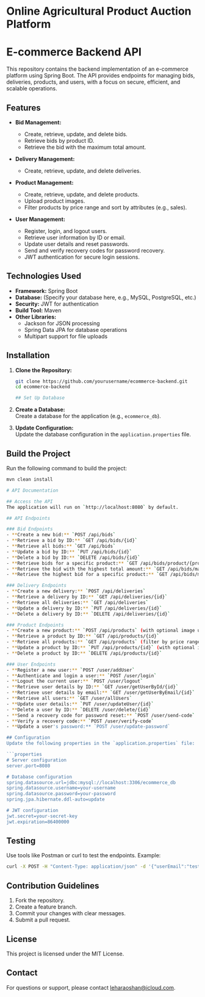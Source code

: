 # Online Agricultural Product Auction  Platform
# E-commerce Backend API

This repository contains the backend implementation of an e-commerce platform using Spring Boot. The API provides endpoints for managing bids, deliveries, products, and users, with a focus on secure, efficient, and scalable operations.

## Features

- **Bid Management:**
  - Create, retrieve, update, and delete bids.
  - Retrieve bids by product ID.
  - Retrieve the bid with the maximum total amount.

- **Delivery Management:**
  - Create, retrieve, update, and delete deliveries.

- **Product Management:**
  - Create, retrieve, update, and delete products.
  - Upload product images.
  - Filter products by price range and sort by attributes (e.g., sales).

- **User Management:**
  - Register, login, and logout users.
  - Retrieve user information by ID or email.
  - Update user details and reset passwords.
  - Send and verify recovery codes for password recovery.
  - JWT authentication for secure login sessions.

## Technologies Used

- **Framework:** Spring Boot
- **Database:** (Specify your database here, e.g., MySQL, PostgreSQL, etc.)
- **Security:** JWT for authentication
- **Build Tool:** Maven
- **Other Libraries:**
  - Jackson for JSON processing
  - Spring Data JPA for database operations
  - Multipart support for file uploads

## Installation

1. **Clone the Repository:**
   ```bash
   git clone https://github.com/yourusername/ecommerce-backend.git
   cd ecommerce-backend

   ## Set Up Database

1. **Create a Database:**  
   Create a database for the application (e.g., `ecommerce_db`).

2. **Update Configuration:**  
   Update the database configuration in the `application.properties` file.

## Build the Project

Run the following command to build the project:
```bash
mvn clean install

# API Documentation

## Access the API
The application will run on `http://localhost:8080` by default.

## API Endpoints

### Bid Endpoints
- **Create a new bid:** `POST /api/bids`
- **Retrieve a bid by ID:** `GET /api/bids/{id}`
- **Retrieve all bids:** `GET /api/bids`
- **Update a bid by ID:** `PUT /api/bids/{id}`
- **Delete a bid by ID:** `DELETE /api/bids/{id}`
- **Retrieve bids for a specific product:** `GET /api/bids/product/{productId}`
- **Retrieve the bid with the highest total amount:** `GET /api/bids/max-total`
- **Retrieve the highest bid for a specific product:** `GET /api/bids/max-total/{productId}`

### Delivery Endpoints
- **Create a new delivery:** `POST /api/deliveries`
- **Retrieve a delivery by ID:** `GET /api/deliveries/{id}`
- **Retrieve all deliveries:** `GET /api/deliveries`
- **Update a delivery by ID:** `PUT /api/deliveries/{id}`
- **Delete a delivery by ID:** `DELETE /api/deliveries/{id}`

### Product Endpoints
- **Create a new product:** `POST /api/products` (with optional image upload)
- **Retrieve a product by ID:** `GET /api/products/{id}`
- **Retrieve all products:** `GET /api/products` (filter by price range and sort)
- **Update a product by ID:** `PUT /api/products/{id}` (with optional image upload)
- **Delete a product by ID:** `DELETE /api/products/{id}`

### User Endpoints
- **Register a new user:** `POST /user/addUser`
- **Authenticate and login a user:** `POST /user/login`
- **Logout the current user:** `POST /user/logout`
- **Retrieve user details by ID:** `GET /user/getUserById/{id}`
- **Retrieve user details by email:** `GET /user/getUserByEmail/{id}`
- **Retrieve all users:** `GET /user/allUsers`
- **Update user details:** `PUT /user/updateUser/{id}`
- **Delete a user by ID:** `DELETE /user/delete/{id}`
- **Send a recovery code for password reset:** `POST /user/send-code`
- **Verify a recovery code:** `POST /user/verify-code`
- **Update a user's password:** `POST /user/update-password`

## Configuration
Update the following properties in the `application.properties` file:

```properties
# Server configuration
server.port=8080

# Database configuration
spring.datasource.url=jdbc:mysql://localhost:3306/ecommerce_db
spring.datasource.username=your-username
spring.datasource.password=your-password
spring.jpa.hibernate.ddl-auto=update

# JWT configuration
jwt.secret=your-secret-key
jwt.expiration=86400000
```

## Testing
Use tools like Postman or curl to test the endpoints. Example:

```bash
curl -X POST -H "Content-Type: application/json" -d '{"userEmail":"test@example.com", "password":"password123"}' http://localhost:8080/user/login
```

## Contribution Guidelines
1. Fork the repository.
2. Create a feature branch.
3. Commit your changes with clear messages.
4. Submit a pull request.

## License
This project is licensed under the MIT License.

## Contact
For questions or support, please contact leharaoshan@icloud.com.

